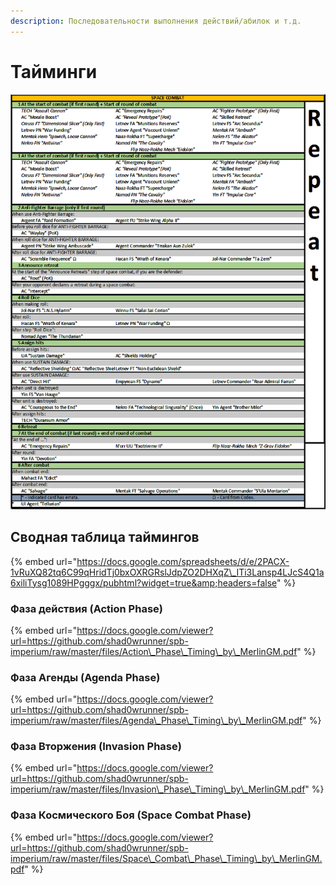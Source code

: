 ```yaml
---
description: Последовательности выполнения действий/абилок и т.д.
---
```


# Тайминги

![](../.gitbook/assets/2021-08-06-17_12_43-timings.doc-openoffice-writer.png)

## Сводная таблица таймингов

{% embed url="https://docs.google.com/spreadsheets/d/e/2PACX-1vRuXQ82tq6C99qHridTj0bxOXRGRslJdpZO2DHXqZ\_ITi3Lansp4LJcS4Q1a6xiliTysg1089HPgggx/pubhtml?widget=true&amp;headers=false" %}

### Фаза действия \(Action Phase\)

{% embed url="https://docs.google.com/viewer?url=https://github.com/shad0wrunner/spb-imperium/raw/master/files/Action\_Phase\_Timing\_by\_MerlinGM.pdf" %}

### Фаза Агенды \(Agenda Phase\)

{% embed url="https://docs.google.com/viewer?url=https://github.com/shad0wrunner/spb-imperium/raw/master/files/Agenda\_Phase\_Timing\_by\_MerlinGM.pdf" %}

### Фаза Вторжения \(Invasion Phase\)

{% embed url="https://docs.google.com/viewer?url=https://github.com/shad0wrunner/spb-imperium/raw/master/files/Invasion\_Phase\_Timing\_by\_MerlinGM.pdf" %}

### Фаза Космического Боя \(Space Combat Phase\)

{% embed url="https://docs.google.com/viewer?url=https://github.com/shad0wrunner/spb-imperium/raw/master/files/Space\_Combat\_Phase\_Timing\_by\_MerlinGM.pdf" %}




